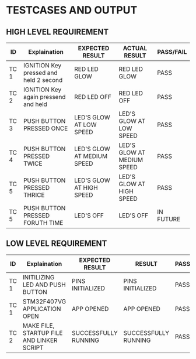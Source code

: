 # TESTCASES AND OUTPUT
## HIGH LEVEL REQUIREMENT
|  ID   | Explaination | EXPECTED RESULT | ACTUAL RESULT  | PASS/FAIL |
| ----- | ----------- | --------------- | ------  | --------- |
| TC 1 |   IGNITION Key pressed and held 2 second | RED LED GLOW | RED LED GLOW | PASS |
| TC 2 |   IGNITION Key again pressend and held | RED LED OFF | RED LED OFF | PASS |
| TC 3 |   PUSH BUTTON PRESSED ONCE | LED'S GLOW AT LOW SPEED | LED'S GLOW AT LOW SPEED  | PASS |
| TC 4 |   PUSH BUTTON PRESSED TWICE  |  LED'S GLOW AT MEDIUM SPEED   |  LED'S GLOW AT MEDIUM SPEED | PASS  |
| TC 5 |   PUSH BUTTON PRESSED THRICE |  LED'S GLOW AT HIGH SPEED |  LED'S GLOW AT HIGH SPEED | PASS  |
| TC 5 |   PUSH BUTTON PRESSED FORUTH TIME | LED'S OFF | LED'S OFF |IN FUTURE |
## LOW LEVEL REQUIREMENT
|  ID   | Explaination | EXPECTED RESULT | RESULT  | PASS/FAIL |
| ----- | ----------- | --------------- | ------  | --------- |
| TC 1 |   INITILIZING LED AND PUSH BUTTON   |  PINS INITIALIZED   |  PINS INITIALIZED | PASS  |
| TC 1 |   STM32F407VG APPLICATION OPEN  |  APP OPENED   |  APP OPENED | PASS  |
| TC 2 |   MAKE FILE, STARTUP FILE AND LINKER SCRIPT   |  SUCCESSFULLY RUNNING  |  SUCCESSFULLY RUNNING | PASS  |

